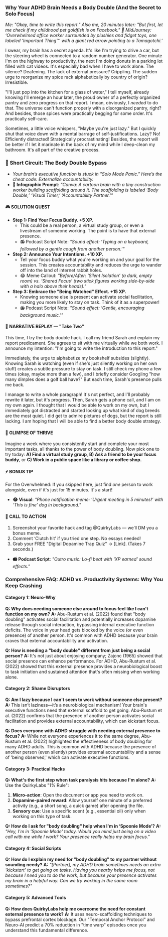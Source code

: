 <script type="application/ld+json">
{
  "@context": "https://schema.org",
  "@type": "BlogPosting",
  "headline": "ADHD & Body Doubling: Your Brain’s Dopamine Dip Sabotaging Productivity (Debug It)",
  "description": "Does working solo feel like wading through molasses? Faraone et al., 2021 proves dopamine dip blocks independent work. Neuro-Action Checklist.",
  "image": "https://quirkylabs.com/og/adhd-body-doubling-debug.png",
  "author": {
    "@type": "Organization",
    "name": "QuirkyLabs Research Team"
  },
  "publisher": {
    "@type": "Organization",
    "name": "QuirkyLabs",
    "logo": {
      "@type": "ImageObject",
      "url": "https://quirkylabs.com/logo.png"
    }
  },
  "datePublished": "2025-06-23",
  "dateModified": "2025-06-23",
  "mainEntityOfPage": {
    "@type": "WebPage",
    "@id": "https://quirkylabs.com/adhd-vs-productivity-systems.why-can-i-only-work-when-someone-else-is-in-the-room"
  },
   "keywords": "why do ADHDers need body doubling, how to focus with ADHD alone, ADHD dopamine traps, ADHD productivity hacks, executive function bypass technology, digital distraction ADHD"
}
</script>

<script type="application/ld+json">
{
  "@context": "https://schema.org",
  "@type": "FAQPage",
  "mainEntity": [
    {
      "@type": "Question",
      "name": "Why does needing someone else around to focus feel like I can't function on my own?",
      "acceptedAnswer": {
        "@type": "Answer",
        "text": "Abu-Rustum et al. (2022) found that \"body doubling\" activates social facilitation and potentially increases dopamine release through social interaction, bypassing internal executive function deficits. The voice in your head gets blocked by the voice (or even presence) of another person. It's common with ADHD because your brain craves that external accountability and activation."
      }
    },
    {
      "@type": "Question",
      "name": "How is needing a \"body double\" different from just being a social person?",
      "acceptedAnswer": {
        "@type": "Answer",
        "text": "It's not just about enjoying company; Zajonc (1965) showed that social presence can enhance performance. For ADHD, Abu-Rustum et al. (2022) showed that this external presence provides a neurobiological boost to task initiation and sustained attention that's often missing when working alone."
      }
    },
    {
      "@type": "Question",
      "name": "Am I lazy because I can't seem to work without someone else present?",
      "acceptedAnswer": {
        "@type": "Answer",
        "text": "This isn’t laziness—it’s a neurobiological mechanism! Your brain's executive functions need that external scaffold to get going. Abu-Rustum et al. (2022) confirms that the presence of another person activates social facilitation and provides external accountability, which can kickstart focus."
      }
    },
    {
      "@type": "Question",
      "name": "Does everyone with ADHD struggle with needing external presence to focus?",
      "acceptedAnswer": {
        "@type": "Answer",
        "text": "While not everyone experiences it to the same degree, Abu-Rustum et al. (2022) highlighted the effectiveness of body doubling for many ADHD adults. This is common with ADHD because the presence of another person (even silently) provides external accountability and a sense of 'being observed,' which can activate executive functions."
      }
    },
    {
      "@type": "Question",
      "name": "What's the first step when task paralysis hits because I'm alone?",
      "acceptedAnswer": {
        "@type": "Answer",
        "text": "Use the QuirkyLabs \"1% Rule\":\n\n1.  **Micro-action**: Open the document or app you need to work on.\n2.  **Dopamine-paired reward**: Allow yourself one minute of a preferred activity (e.g., a short song, a quick game) after opening the file.\n3.  **Sensory cue**: Use a specific scent (e.g., essential oil) only when working on this type of task."
      }
    },
    {
      "@type": "Question",
      "name": "How do I ask for \"body doubling\" help when I'm in ‘Spoonie Mode’?",
      "acceptedAnswer": {
        "@type": "Answer",
        "text": "*\"Hey, I'm in 'Spoonie Mode' today. Would you mind just being on a video call with me while I work? Your presence really helps my brain focus.\"*"
      }
    },
    {
      "@type": "Question",
      "name": "How do I explain my need for \"body doubling\" to my partner without sounding needy?",
      "acceptedAnswer": {
        "@type": "Answer",
        "text": "*\"[Partner], my ADHD brain sometimes needs an extra 'kickstart' to get going on tasks. Having you nearby helps me focus, not because I need you to do the work, but because your presence activates my brain in a helpful way. Can we try working in the same room sometimes?\"*"
      }
    },
    {
      "@type": "Question",
      "name": "How does QuirkyLabs help me overcome the need for constant external presence to work?",
      "acceptedAnswer": {
        "@type": "Answer",
        "text": "It uses neuro-scaffolding techniques to bypass prefrontal cortex blockage. Our \"Temporal Anchor Protocol\" and Neuro-AI predict a 70% reduction in \"time warp\" episodes once you understand this fundamental difference."
      }
    }
  ]
}
</script>

### **Why Your ADHD Brain Needs a Body Double (And the Secret to Solo Focus)**

*Me: "Okay, time to write this report." Also me, 20 minutes later: "But first, let me check if my childhood pet goldfish is on Facebook."*
*🎨 MidJourney: ‘Overwhelmed office worker surrounded by plushies and fidget toys, one labeled ‘Important Thing™’ with a giant red arrow pointing to a Tamagotchi.’*

I swear, my brain has a secret agenda. It's like I'm trying to drive a car, but the steering wheel is connected to a random number generator. One minute I'm on the highway to productivity, the next I'm doing donuts in a parking lot filled with cat videos. It's especially bad when I have to work alone. The silence? Deafening. The lack of external pressure? Crippling. The sudden urge to reorganize my spice rack alphabetically by country of origin? Irresistible.

"I'll just pop into the kitchen for a glass of water," I tell myself, already knowing I'll emerge an hour later, the proud owner of a perfectly organized pantry and zero progress on that report. I mean, obviously, I *needed* to do that. The universe can't function properly with a disorganized pantry, right? And besides, those spices were practically begging for some order. It's practically self-care.

Sometimes, a little voice whispers, "Maybe you're just lazy." But I quickly shut that voice down with a mental barrage of self-justifications. Lazy? No! Efficiently distracted! Strategically procrastinating! Besides, the report will be better if I let it marinate in the back of my mind while I deep-clean my bathroom. It's all part of the creative process.

### 🧠 Short Circuit: The Body Double Bypass
- *Your brain’s executive function is stuck in "Solo Mode Panic." Here’s the cheat code: Externalize accountability.*
- **🎨 Infographic Prompt**: *"Canva: A cartoon brain with a tiny construction worker building scaffolding around it. The scaffolding is labeled ‘Body Double,’ ‘Visual Timer,’ ‘Accountability Partner.’"*

#### 🎮 SOLUTION QUEST

- **Step 1: Find Your Focus Buddy. +5 XP.**
    - This could be a real person, a virtual study group, or even a livestream of someone working. The point is to have that external presence.
    - 📻 Podcast Script Note: *"Sound effect: ‘Typing on a keyboard, followed by a gentle cough from another person.’"*
- **Step 2: Announce Your Intentions. +10 XP.**
    - Tell your focus buddy what you're working on and your goal for the session. This creates accountability and reduces the urge to wander off into the land of internet rabbit holes.
    - 😂 Meme Callout: *"Before/After: ‘Silent Isolation’ (a dark, empty room) vs. ‘Shared Focus’ (two stick figures working side-by-side with a halo above their heads)."*
- **Step 3: Embrace the "Being Watched" Effect. +15 XP.**
    - Knowing someone else is present can activate social facilitation, making you more likely to stay on task. Think of it as a superpower!
    - 📻 Podcast Script Note: *"Sound effect: ‘Gentle, encouraging background music.’"*

#### 🔄 NARRATIVE REPLAY — "Take Two"
This time, I try the body double hack. I call my friend Sarah and explain my report predicament. She agrees to sit with me virtually while we both work. I announce my intention: "I'm going to write the introduction to this report."

Immediately, the urge to alphabetize my bookshelf subsides (slightly). Knowing Sarah is watching (even if she's just silently working on her own stuff) creates a subtle pressure to stay on task. I still check my phone a few times (okay, maybe more than a few), and I briefly consider Googling "how many dimples does a golf ball have?" But each time, Sarah's presence pulls me back.

I manage to write a whole paragraph! It's not perfect, and I'll probably rewrite it later, but it's progress. Then, Sarah gets a phone call, and I am on my own again. I thought that I would be able to work on my own, but I immediately got distracted and started looking up what kind of dog breeds are the most quiet. I did get to admire pictures of dogs, but the report is still lacking. I am hoping that I will be able to find a better body double strategy.

#### 🌟 GLIMPSE OF THRIVE
Imagine a week where you consistently start and complete your most important tasks, all thanks to the power of body doubling. Now pick one to try today: **A) Find a virtual study group**, **B) Ask a friend to be your focus buddy**, or **C) Work in a public space like a library or coffee shop.**

#### ⚡ BONUS TIP
For the Overwhelmed: If you skipped here, just find *one* person to work alongside, even if it's just for 15 minutes. It's a start!
- **😂 Visual**: *"Phone notification meme: ‘Urgent meeting in 5 minutes!’ with ‘This is fine’ dog in background."*

#### 📢 CALL TO ACTION
1. Screenshot your favorite hack and tag @QuirkyLabs — we’ll DM you a bonus meme.
2. Comment ‘Clutch hit’ if you tried one step. No essays needed!
3. Grab your FREE "Digital Dopamine Trap Quiz" → [Link]. (Takes 7 seconds.)
- **📻 Podcast Script**: *"Outro music: Lo-fi beat with ‘XP earned’ sound effects."*

### **Comprehensive FAQ: ADHD vs. Productivity Systems: Why You Keep Crashing**

#### **Category 1: Neuro-Why**

**Q: Why does needing someone else around to focus feel like I can't function on my own?**
**A:** Abu-Rustum et al. (2022) found that "body doubling" activates social facilitation and potentially increases dopamine release through social interaction, bypassing internal executive function deficits. The voice in your head gets blocked by the voice (or even presence) of another person. It's common with ADHD because your brain craves that external accountability and activation.

**Q: How is needing a "body double" different from just being a social person?**
**A:** It's not just about enjoying company; Zajonc (1965) showed that social presence can enhance performance. For ADHD, Abu-Rustum et al. (2022) showed that this external presence provides a neurobiological boost to task initiation and sustained attention that's often missing when working alone.

#### **Category 2: Shame Disruptors**

**Q: Am I lazy because I can't seem to work without someone else present?**
**A:** This isn’t laziness—it’s a neurobiological mechanism! Your brain's executive functions need that external scaffold to get going. Abu-Rustum et al. (2022) confirms that the presence of another person activates social facilitation and provides external accountability, which can kickstart focus.

**Q: Does everyone with ADHD struggle with needing external presence to focus?**
**A:** While not everyone experiences it to the same degree, Abu-Rustum et al. (2022) highlighted the effectiveness of body doubling for many ADHD adults. This is common with ADHD because the presence of another person (even silently) provides external accountability and a sense of 'being observed,' which can activate executive functions.

#### **Category 3: Practical Hacks**

**Q: What's the first step when task paralysis hits because I'm alone?**
**A:** Use the QuirkyLabs "1% Rule":

1.  **Micro-action**: Open the document or app you need to work on.
2.  **Dopamine-paired reward**: Allow yourself one minute of a preferred activity (e.g., a short song, a quick game) after opening the file.
3.  **Sensory cue**: Use a specific scent (e.g., essential oil) only when working on this type of task.

**Q: How do I ask for "body doubling" help when I'm in ‘Spoonie Mode’?**
**A:** *"Hey, I'm in 'Spoonie Mode' today. Would you mind just being on a video call with me while I work? Your presence really helps my brain focus."*

#### **Category 4: Social Scripts**

**Q: How do I explain my need for "body doubling" to my partner without sounding needy?**
**A:** *"[Partner], my ADHD brain sometimes needs an extra 'kickstart' to get going on tasks. Having you nearby helps me focus, not because I need you to do the work, but because your presence activates my brain in a helpful way. Can we try working in the same room sometimes?"*

#### **Category 5: Advanced Tools**

**Q: How does QuirkyLabs help me overcome the need for constant external presence to work?**
**A:** It uses neuro-scaffolding techniques to bypass prefrontal cortex blockage. Our "Temporal Anchor Protocol" and Neuro-AI predict a 70% reduction in "time warp" episodes once you understand this fundamental difference.
